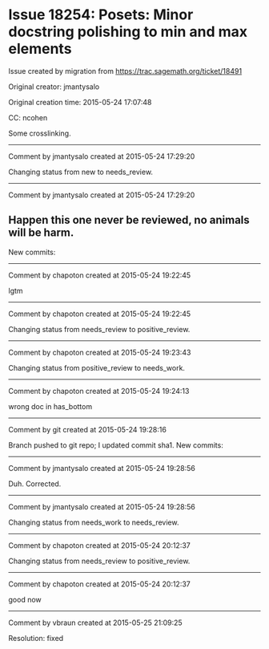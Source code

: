# Issue 18254: Posets: Minor docstring polishing to min and max elements

Issue created by migration from https://trac.sagemath.org/ticket/18491

Original creator: jmantysalo

Original creation time: 2015-05-24 17:07:48

CC:  ncohen

Some crosslinking.


---

Comment by jmantysalo created at 2015-05-24 17:29:20

Changing status from new to needs_review.


---

Comment by jmantysalo created at 2015-05-24 17:29:20

Happen this one never be reviewed, no animals will be harm.
----
New commits:


---

Comment by chapoton created at 2015-05-24 19:22:45

lgtm


---

Comment by chapoton created at 2015-05-24 19:22:45

Changing status from needs_review to positive_review.


---

Comment by chapoton created at 2015-05-24 19:23:43

Changing status from positive_review to needs_work.


---

Comment by chapoton created at 2015-05-24 19:24:13

wrong doc in has_bottom


---

Comment by git created at 2015-05-24 19:28:16

Branch pushed to git repo; I updated commit sha1. New commits:


---

Comment by jmantysalo created at 2015-05-24 19:28:56

Duh. Corrected.


---

Comment by jmantysalo created at 2015-05-24 19:28:56

Changing status from needs_work to needs_review.


---

Comment by chapoton created at 2015-05-24 20:12:37

Changing status from needs_review to positive_review.


---

Comment by chapoton created at 2015-05-24 20:12:37

good now


---

Comment by vbraun created at 2015-05-25 21:09:25

Resolution: fixed
